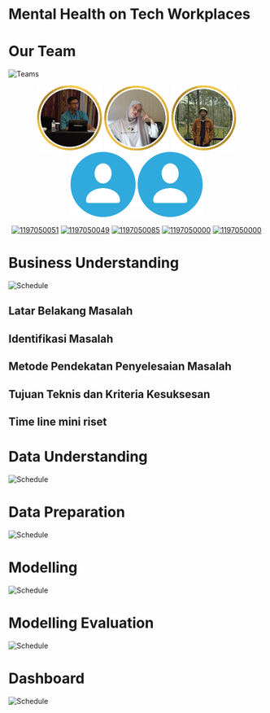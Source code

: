 # Mental Health on Tech Workplaces

# Our Team
![Teams](https://img.shields.io/badge/Our%20Team-Team%203-blue)
<div align='center'>

<img src="Assets/ImamFirdaus.png" width="128"/>
<img src="Assets/IfanyDewiTustianti.png" width="128"/>
<img src="Assets/MFarhanFU.png" width="128"/>
<img src="Assets/UserDefault.png" width="128"/>
<img src="Assets/UserDefault.png" width="128"/>

<br>

[![1197050051](https://img.shields.io/badge/051-Imam%20Firdaus-blue)](https://github.com/imamfirdaus-if) 
[![1197050049](https://img.shields.io/badge/049-Ifany%20Dewi%20Tustianti-blue)](https://github.com/Tustiantiifany) 
[![1197050085](https://img.shields.io/badge/085-M%20Farhan%20F%20U-blue)](https://github.com/inipunyaku) 
[![1197050000](https://img.shields.io/badge/000-Riza%20Fajar-blue)](https://github.com/rizafajar7)
[![1197050000](https://img.shields.io/badge/000-M%20Rizki%20Isa-blue)](https://github.com/rizkiisa21)

</div>

# Business Understanding
![Schedule](https://img.shields.io/badge/Schedule-16%20November%202022-green)
## Latar Belakang Masalah
## Identifikasi Masalah
## Metode Pendekatan Penyelesaian Masalah
## Tujuan Teknis dan Kriteria Kesuksesan
## Time line mini riset

# Data Understanding
![Schedule](https://img.shields.io/badge/Schedule-23%20November%202022-green)

# Data Preparation
![Schedule](https://img.shields.io/badge/Schedule-16%20November%202022-green)

# Modelling
![Schedule](https://img.shields.io/badge/Schedule-7%20Desember%202022-green)

# Modelling Evaluation
![Schedule](https://img.shields.io/badge/Schedule-14%20Desember%202022-green)

# Dashboard
![Schedule](https://img.shields.io/badge/Schedule-21%20Desember%202022-green)
